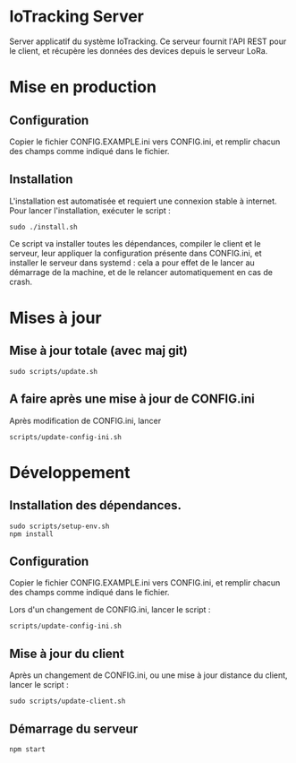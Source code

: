 # IoTracking Server

Server applicatif du système IoTracking.
Ce serveur fournit l'API REST pour le client, et récupère les données des devices
depuis le serveur LoRa.

# Mise en production

## Configuration
Copier le fichier CONFIG.EXAMPLE.ini vers CONFIG.ini,
et remplir chacun des champs comme indiqué dans le fichier.

## Installation
L'installation est automatisée et requiert une connexion stable à internet.
Pour lancer l'installation, exécuter le script :
```
sudo ./install.sh
```

Ce script va installer toutes les dépendances, compiler le client et le serveur,
leur appliquer la configuration présente dans CONFIG.ini, et installer le serveur
dans systemd : cela a pour effet de le lancer au démarrage de la machine, et de 
le relancer automatiquement en cas de crash.

# Mises à jour 

## Mise à jour totale (avec maj git)
```
sudo scripts/update.sh
```

## A faire après une mise à jour de CONFIG.ini
Après modification de CONFIG.ini, lancer
```
scripts/update-config-ini.sh
```

# Développement

## Installation des dépendances.
```
sudo scripts/setup-env.sh
npm install
```

## Configuration
Copier le fichier CONFIG.EXAMPLE.ini vers CONFIG.ini,
et remplir chacun des champs comme indiqué dans le fichier.

Lors d'un changement de CONFIG.ini, lancer le script : 
```
scripts/update-config-ini.sh
```


## Mise à jour du client
Après un changement de CONFIG.ini, ou une mise à jour distance du client,
lancer le script :
```
sudo scripts/update-client.sh
```


## Démarrage du serveur
```
npm start
```
